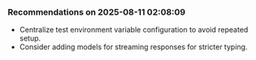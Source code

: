 ### Recommendations on 2025-08-11 02:08:09
- Centralize test environment variable configuration to avoid repeated setup.
- Consider adding models for streaming responses for stricter typing.

